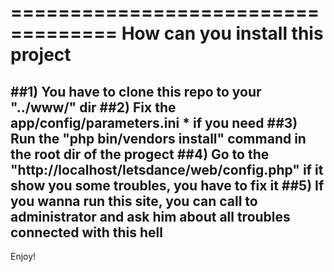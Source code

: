 ===================================
How can you install this project
===================================
##1) You have to clone this repo to your "../www/" dir
##2) Fix the app/config/parameters.ini * if you need
##3) Run the "php bin/vendors install" command in the root dir of the progect
##4) Go to the "http://localhost/letsdance/web/config.php" if it show you some troubles, you have to fix it
##5) If you wanna run this site, you can call to administrator and ask him about all troubles connected with this hell    
---------------------------
Enjoy!
